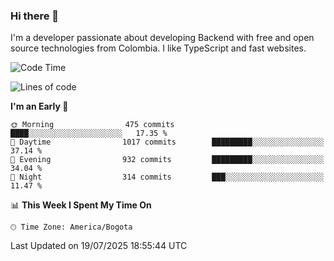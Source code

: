 ### Hi there 👋

I'm a developer passionate about developing Backend with free and open source technologies from Colombia. I like TypeScript and fast websites.

<!--START_SECTION:waka-->
![Code Time](http://img.shields.io/badge/Code%20Time-5%2C668%20hrs%2034%20mins-blue)

![Lines of code](https://img.shields.io/badge/From%20Hello%20World%20I%27ve%20Written-5.3%20million%20lines%20of%20code-blue)

**I'm an Early 🐤** 

```text
🌞 Morning                475 commits         ████░░░░░░░░░░░░░░░░░░░░░   17.35 % 
🌆 Daytime                1017 commits        █████████░░░░░░░░░░░░░░░░   37.14 % 
🌃 Evening                932 commits         █████████░░░░░░░░░░░░░░░░   34.04 % 
🌙 Night                  314 commits         ███░░░░░░░░░░░░░░░░░░░░░░   11.47 % 
```


📊 **This Week I Spent My Time On** 

```text
🕑︎ Time Zone: America/Bogota
```


 Last Updated on 19/07/2025 18:55:44 UTC
<!--END_SECTION:waka-->
